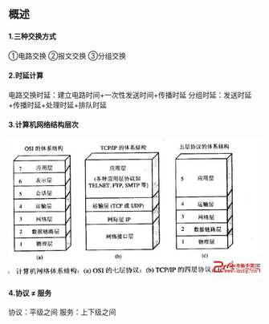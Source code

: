 ## 概述

#### 1.三种交换方式
①电路交换
②报文交换
③分组交换

#### 2.时延计算
电路交换时延：建立电路时间+一次性发送时间+传播时延
分组时延：发送时延+传播时延+处理时延+排队时延

#### 3.计算机网络结构层次
![层级图](computerWeb/computerWebLayer.jpeg)

#### 4.协议 ≠ 服务
协议：平级之间
服务：上下级之间